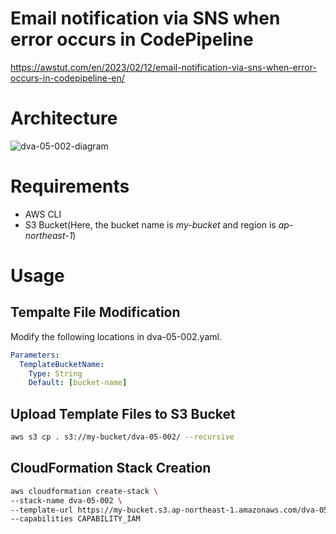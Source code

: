 # Email notification via SNS when error occurs in CodePipeline

https://awstut.com/en/2023/02/12/email-notification-via-sns-when-error-occurs-in-codepipeline-en/

# Architecture

![dva-05-002-diagram](https://user-images.githubusercontent.com/84276199/218297230-a0c5dc15-5214-4b07-8308-b6950a9b8fc2.png)

# Requirements

* AWS CLI
* S3 Bucket(Here, the bucket name is *my-bucket* and region is *ap-northeast-1*)

# Usage

## Tempalte File Modification

Modify the following locations in dva-05-002.yaml.

```yaml
Parameters:
  TemplateBucketName:
    Type: String
    Default: [bucket-name]
```

## Upload  Template Files to S3 Bucket

```bash
aws s3 cp . s3://my-bucket/dva-05-002/ --recursive
```

## CloudFormation Stack Creation

```bash
aws cloudformation create-stack \
--stack-name dva-05-002 \
--template-url https://my-bucket.s3.ap-northeast-1.amazonaws.com/dva-05-002/dva-05-002.yaml \
--capabilities CAPABILITY_IAM
```
